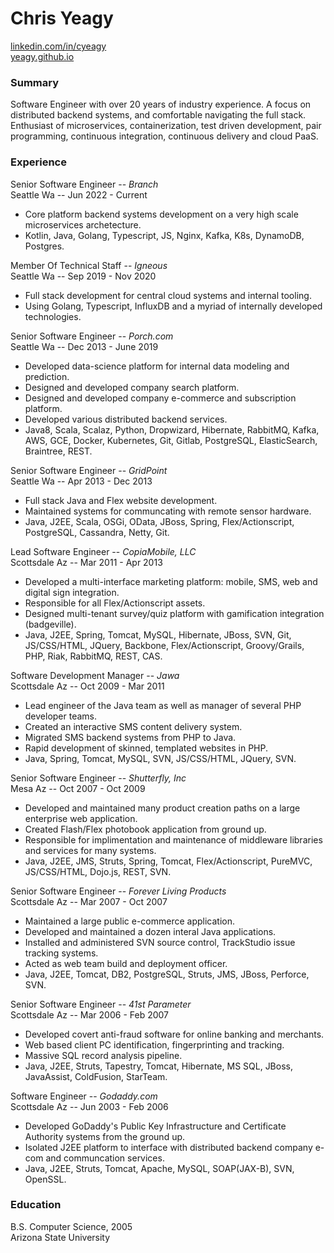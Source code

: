 # Chris Yeagy
[linkedin.com/in/cyeagy](https://www.linkedin.com/in/cyeagy)  
[yeagy.github.io](https://yeagy.github.io)

### Summary
Software Engineer with over 20 years of industry experience. A focus on distributed backend systems, and comfortable navigating the full stack. Enthusiast of microservices, containerization, test driven development, pair programming, continuous integration, continuous delivery and cloud PaaS.

### Experience
Senior Software Engineer -- _Branch_  
Seattle Wa -- Jun 2022 - Current
* Core platform backend systems development on a very high scale microservices archetecture.
* Kotlin, Java, Golang, Typescript, JS, Nginx, Kafka, K8s, DynamoDB, Postgres.

Member Of Technical Staff -- _Igneous_  
Seattle Wa -- Sep 2019 - Nov 2020
* Full stack development for central cloud systems and internal tooling. 
* Using Golang, Typescript, InfluxDB and a myriad of internally developed technologies.

Senior Software Engineer -- _Porch.com_  
Seattle Wa -- Dec 2013 - June 2019
* Developed data-science platform for internal data modeling and prediction.
* Designed and developed company search platform.
* Designed and developed company e-commerce and subscription platform.
* Developed various distributed backend services.
* Java8, Scala, Scalaz, Python, Dropwizard, Hibernate, RabbitMQ, Kafka, AWS, GCE, Docker, Kubernetes, Git, Gitlab, PostgreSQL, ElasticSearch, Braintree, REST.

Senior Software Engineer -- _GridPoint_  
Seattle Wa -- Apr 2013 - Dec 2013
* Full stack Java and Flex website development.
* Maintained systems for communcating with remote sensor hardware.
* Java, J2EE, Scala, OSGi, OData, JBoss, Spring, Flex/Actionscript, PostgreSQL, Cassandra, Netty, Git.

Lead Software Engineer -- _CopiaMobile, LLC_  
Scottsdale Az -- Mar 2011 - Apr 2013
* Developed a multi-interface marketing platform: mobile, SMS, web and digital sign integration.
* Responsible for all Flex/Actionscript assets.
* Designed multi-tenant survey/quiz platform with gamification integration (badgeville).
* Java, J2EE, Spring, Tomcat, MySQL, Hibernate, JBoss, SVN, Git, JS/CSS/HTML, JQuery, Backbone, Flex/Actionscript, Groovy/Grails, PHP, Riak, RabbitMQ, REST, CAS.

Software Development Manager -- _Jawa_  
Scottsdale Az -- Oct 2009 - Mar 2011
* Lead engineer of the Java team as well as manager of several PHP developer teams.
* Created an interactive SMS content delivery system.
* Migrated SMS backend systems from PHP to Java.
* Rapid development of skinned, templated websites in PHP.
* Java, Spring, Tomcat, MySQL, SVN, JS/CSS/HTML, JQuery, SVN.

Senior Software Engineer -- _Shutterfly, Inc_  
Mesa Az -- Oct 2007 - Oct 2009
* Developed and maintained many product creation paths on a large enterprise web application.
* Created Flash/Flex photobook application from ground up.
* Responsible for implimentation and maintenance of middleware libraries and services for many systems.
* Java, J2EE, JMS, Struts, Spring, Tomcat, Flex/Actionscript, PureMVC, JS/CSS/HTML, Dojo.js, REST, SVN.

Senior Software Engineer -- _Forever Living Products_  
Scottsdale Az -- Mar 2007 - Oct 2007
* Maintained a large public e-commerce application.
* Developed and maintained a dozen interal Java applications.
* Installed and administered SVN source control, TrackStudio issue tracking systems.
* Acted as web team build and deployment officer.
* Java, J2EE, Tomcat, DB2, PostgreSQL, Struts, JMS, JBoss, Perforce, SVN.

Senior Software Engineer -- _41st Parameter_  
Scottsdale Az -- Mar 2006 - Feb 2007
* Developed covert anti-fraud software for online banking and merchants.
* Web based client PC identification, fingerprinting and tracking.
* Massive SQL record analysis pipeline.
* Java, J2EE, Struts, Tapestry, Tomcat, Hibernate, MS SQL, JBoss, JavaAssist, ColdFusion, StarTeam.

Software Engineer -- _Godaddy.com_  
Scottsdale Az -- Jun 2003 - Feb 2006
* Developed GoDaddy's Public Key Infrastructure and Certificate Authority systems from the ground up.
* Isolated J2EE platform to interface with distributed backend company e-com and communcation services.
* Java, J2EE, Struts, Tomcat, Apache, MySQL, SOAP(JAX-B), SVN, OpenSSL.

### Education
B.S. Computer Science, 2005  
Arizona State University
